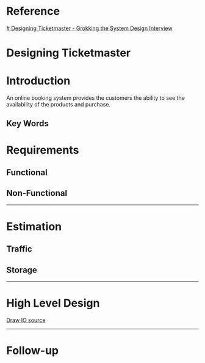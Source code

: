 # Reference
[# Designing Ticketmaster - Grokking the System Design Interview ](https://www.educative.io/courses/grokking-the-system-design-interview/YQyq6mBKq4n)


# Designing Ticketmaster
# Introduction
An online booking system provides the customers the ability to see the availability of the products and purchase.

## Key Words


# Requirements
## Functional


## Non-Functional
---
# Estimation
## Traffic
## Storage
---
# High Level Design
[Draw IO source]()

---
# Follow-up


<!--stackedit_data:
eyJoaXN0b3J5IjpbLTEwMTg1MTY0NjNdfQ==
-->